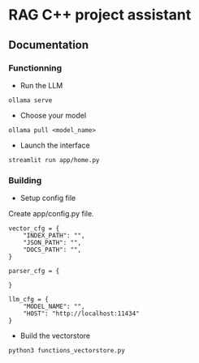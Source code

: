# RAG C++ project assistant



## Documentation

### Functionning

- Run the LLM
```
ollama serve
```

- Choose your model
```
ollama pull <model_name>
```

- Launch the interface
```
streamlit run app/home.py
```

### Building

- Setup config file

Create app/config.py file.
```
vector_cfg = {
    "INDEX_PATH": "",
    "JSON_PATH": "",
    "DOCS_PATH": "",
}

parser_cfg = {

}

llm_cfg = {
    "MODEL_NAME": "",
    "HOST": "http://localhost:11434"
}
```

- Build the vectorstore
```
python3 functions_vectorstore.py
```
